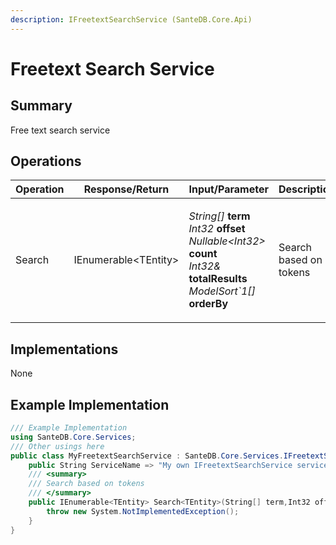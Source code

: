 ```yaml
---
description: IFreetextSearchService (SanteDB.Core.Api)
---
```


# Freetext Search Service

## Summary

Free text search service

## Operations

| Operation | Response/Return       | Input/Parameter                                                                                                                                                                                                                                           | Description            |
| --------- | --------------------- | --------------------------------------------------------------------------------------------------------------------------------------------------------------------------------------------------------------------------------------------------------- | ---------------------- |
| Search    | IEnumerable\<TEntity> | <p><em>String[]</em> <strong>term</strong><br><em>Int32</em> <strong>offset</strong><br><em>Nullable&#x3C;Int32></em> <strong>count</strong><br><em>Int32&#x26;</em> <strong>totalResults</strong><br><em>ModelSort`1[]</em> <strong>orderBy</strong></p> | Search based on tokens |

## Implementations

None

## Example Implementation

```csharp
/// Example Implementation
using SanteDB.Core.Services;
/// Other usings here
public class MyFreetextSearchService : SanteDB.Core.Services.IFreetextSearchService { 
    public String ServiceName => "My own IFreetextSearchService service";
    /// <summary>
    /// Search based on tokens
    /// </summary>
    public IEnumerable<TEntity> Search<TEntity>(String[] term,Int32 offset,Nullable<Int32> count,Int32& totalResults,ModelSort`1[] orderBy){
        throw new System.NotImplementedException();
    }
}
```
